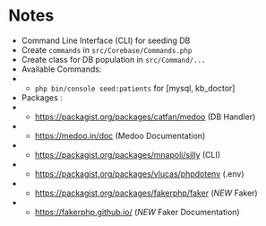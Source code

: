 # Notes

- Command Line Interface (CLI) for seeding DB
- Create `commands` in `src/Corebase/Commands.php`
- Create class for DB population in `src/Command/...`
- Available Commands:
- - `php bin/console seed:patients` for [mysql, kb_doctor]
- Packages :
- - https://packagist.org/packages/catfan/medoo (DB Handler) 
- - https://medoo.in/doc (Medoo Documentation)
- - https://packagist.org/packages/mnapoli/silly (CLI)
- - https://packagist.org/packages/vlucas/phpdotenv (.env)
- - https://packagist.org/packages/fakerphp/faker (*NEW* Faker)
- - https://fakerphp.github.io/ (*NEW* Faker Documentation)